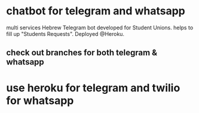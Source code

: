 # chatbot for telegram and whatsapp
multi services Hebrew Telegram bot developed for Student Unions.
helps to fill up "Students Requests".
Deployed @Heroku.
## check out branches for both telegram & whatsapp
# use heroku for telegram and twilio for whatsapp
